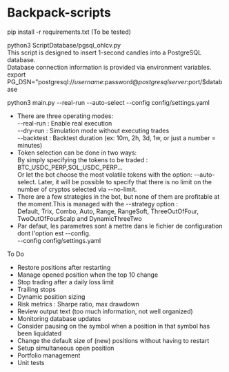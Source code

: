 # Backpack-scripts

pip install -r requirements.txt (To be tested)  

python3 ScriptDatabase/pgsql_ohlcv.py  
  This script is designed to insert 1-second candles into a PostgreSQL database.  
  Database connection information is provided via environment variables.  
  export PG_DSN="postgresql://$username:$password@$postgresqlserver:$port/$database  

python3 main.py --real-run --auto-select --config config/settings.yaml  
   *  There are three operating modes:  
        --real-run : Enable real execution  
        --dry-run : Simulation mode without executing trades  
        --backtest : Backtest duration (ex: 10m, 2h, 3d, 1w, or just a number = minutes)  
   *  Token selection can be done in two ways:  
        By simply specifying the tokens to be traded : BTC_USDC_PERP,SOL_USDC_PERP...  
        Or let the bot choose the most volatile tokens with the option: --auto-select. Later, it will be possible to specify that there is no limit on the number of cryptos selected via --no-limit.  
   *  There are a few strategies in the bot, but none of them are profitable at the moment.This is managed with the --strategy option :  
        Default, Trix, Combo, Auto, Range, RangeSoft, ThreeOutOfFour, TwoOutOfFourScalp and DynamicThreeTwo  
   *  Par defaut, les parametres sont à mettre dans le fichier de configuration dont l'option est --config.  
        --config config/settings.yaml  


To Do

* Restore positions after restarting
* Manage opened position when the top 10 change
* Stop trading after a daily loss limit
* Trailing stops
* Dynamic position sizing
* Risk metrics : Sharpe ratio, max drawdown
* Review output text (too much information, not well organized)
* Monitoring database updates
* Consider pausing on the symbol when a position in that symbol has been liquidated
* Change the default size of (new) positions without having to restart
* Setup simultaneous open position
* Portfolio management
* Unit tests

